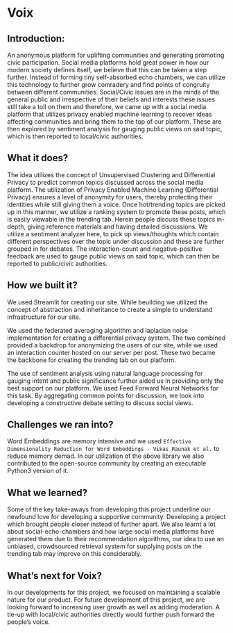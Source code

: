 # Voix

## Introduction:

An anonymous platform for uplifting communities and generating promoting civic participation. Social media platforms hold great power in how our modern society defines itself, we believe that this can be taken a step further. Instead of forming tiny self-absorbed echo chambers, we can utilize this technology to further grow comradery and find points of congruity between different communities. Social/Civic issues are in the minds of the general public and irrespective of their beliefs and interests these issues still take a toll on them and therefore, we came up with a social media platform that utilizes privacy enabled machine learning to recover ideas affecting communities and bring them to the top of our platform. These are then explored by sentiment analysis for gauging public views on said topic, which is then reported to local/civic authorities.

## What it does?

The idea utilizes the concept of Unsupervised Clustering and Differential Privacy to predict common topics discussed across the social media platform. The utilization of Privacy Enabled Machine Learning (Differential Privacy) ensures a level of anonymity for users, thereby protecting their identities while still giving them a voice. Once hot/trending topics are picked up in this manner, we utilize a ranking system to promote these posts, which is easily viewable in the trending tab. Herein people discuss these topics in-depth, giving reference materials and having detailed discussions. We utilize a sentiment analyzer here, to pick up views/thoughts which contain different perspectives over the topic under discussion and these are further grouped in for debates. The interaction-count and negative-positive feedback are used to gauge public views on said topic, which can then be reported to public/civic authorities.

## How we built it?

We used Streamlit for creating our site. While beuilding we utilized the concept of abstraction and inheritance to create a simple to understand infrastructure for our site.

We used the federated averaging algorithm and laplacian noise implementation for creating a differential privacy system. The two combined provided a backdrop for anonymizing the users of our site, while we used an interaction counter hosted on our server per post. These two became the backbone for creating the trending tab on our platform.

The use of sentiment analysis using natural language processing for gauging intent and public significance further aided us in providing only the best support on our platform. We used Feed Forward Neural Networks for this task. By aggregating common points for discussion, we look into developing a constructive debate setting to discuss social views. 

## Challenges we ran into?

Word Embeddings are memory intensive and we used `Effective Dimensionality Reduction for Word Embeddings - Vikas Raunak et al.` to reduce memory demad. In our utilization of the above library we also contributed to the open-source community by creating an executable Python3 version of it. 

## What we learned?

Some of the key take-aways from developing this project underline our newfound love for developing a supportive community. Developing a project which brought people closer instead of further apart. We also learnt a lot about social-echo-chambers and how large social media platforms have generated them due to their recommendation algorithms, our idea to use an unbiased, crowdsourced retrieval system for supplying posts on the trending tab may improve on this considerably. 

## What’s next for Voix?

In our developments for this project, we focused on maintaining a scalable nature for our product. For future development of this project, we are looking forward to increasing user growth as well as adding moderation. A tie-up with local/civic authorities directly would further push forward the people’s voice.
